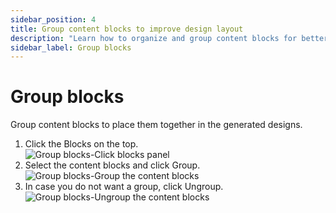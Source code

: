 ```yaml
---
sidebar_position: 4
title: Group content blocks to improve design layout
description: "Learn how to organize and group content blocks for better structure and design generation."
sidebar_label: Group blocks
---
```


# Group blocks

Group content blocks to place them together in the generated designs.

1. Click the Blocks on the top.  
     <img src="/img/working-with-content/group-blocks/1_group-blocks_click-blocks-panel.png" alt="Group blocks-Click blocks panel" />
2. Select the content blocks and click Group.  
     <img src="/img/working-with-content/group-blocks/2_group-blocks_group-the-content-blocks.png" alt="Group blocks-Group the content blocks" />
3. In case you do not want a group, click Ungroup.  
     <img src="/img/working-with-content/group-blocks/3_group-blocks_ungroup-the-content-blocks.png" alt="Group blocks-Ungroup the content blocks" />